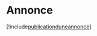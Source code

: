 # Annonce

[!include[publicationduneannonce](annonce.publicationduneannonce.autogen.md)]















































































